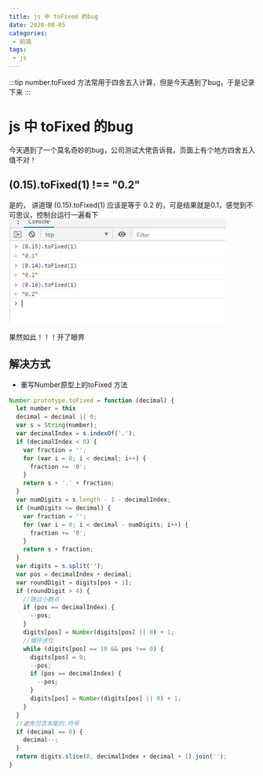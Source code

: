 ```yaml
---
title: js 中 toFixed 的bug
date: 2020-08-05
categories:
 - 前端
tags:
 - js
---
```


:::tip
number.toFixed 方法常用于四舍五入计算，但是今天遇到了bug，于是记录下来
:::

<!-- more -->

# js 中 toFixed 的bug

今天遇到了一个莫名奇妙的bug，公司测试大佬告诉我，页面上有个地方四舍五入值不对！

## (0.15).toFixed(1) !== "0.2"
是的， 讲道理  (0.15).toFixed(1) 应该是等于 0.2 的，可是结果就是0.1，感觉到不可思议，控制台运行一遍看下
![toFixed test](./images/tofixed.jpg)

果然如此！！！开了眼界

## 解决方式

- 重写Number原型上的toFixed 方法

```js
Number.prototype.toFixed = function (decimal) {
  let number = this
  decimal = decimal || 0;
  var s = String(number);
  var decimalIndex = s.indexOf('.');
  if (decimalIndex < 0) {
    var fraction = '';
    for (var i = 0; i < decimal; i++) {
      fraction += '0';
    }
    return s + '.' + fraction;
  }
  var numDigits = s.length - 1 - decimalIndex;
  if (numDigits <= decimal) {
    var fraction = '';
    for (var i = 0; i < decimal - numDigits; i++) {
      fraction += '0';
    }
    return s + fraction;
  }
  var digits = s.split('');
  var pos = decimalIndex + decimal;
  var roundDigit = digits[pos + 1];
  if (roundDigit > 4) {
    //跳过小数点
    if (pos == decimalIndex) {
      --pos;
    }
    digits[pos] = Number(digits[pos] || 0) + 1;
    //循环进位
    while (digits[pos] == 10 && pos !== 0) {
      digits[pos] = 0;
      --pos;
      if (pos == decimalIndex) {
        --pos;
      }
      digits[pos] = Number(digits[pos] || 0) + 1;
    }
  }
  //避免包含末尾的.符号
  if (decimal == 0) {
    decimal--;
  }
  return digits.slice(0, decimalIndex + decimal + 1).join('');
}
```

